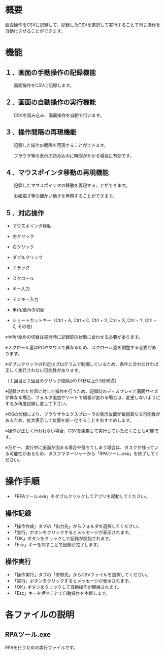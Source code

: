 # 概要
画面操作をCSVに記録して、記録したCSVを選択して実行することで同じ操作を自動化させることができます。<br>

# 機能
## １．画面の手動操作の記録機能

　　画面操作をCSVに記録します。<br>

## ２．画面の自動操作の実行機能

　　CSVを読み込み、画面操作を自動で行います。<br>

## ３．操作間隔の再現機能

　　記録した操作の間隔を再現することができます。<br>

　　ブラウザ等の表示の読み込みに時間がかかる場合に有効です。<br>

## ４．マウスポインタ移動の再現機能

　　記録したマウスポインタの移動を再現することができます。<br>

　　お絵描き等の細かい動きを再現することができます。<br>

## ５．対応操作

* マウスポインタ移動

* 左クリック

* 右クリック

* ダブルクリック

* ドラッグ

* スクロール

* キー入力

* テンキー入力

* 半角/全角の切替

* ショートカットキー（Ctrl + A, Ctrl + C, Ctrl + V, Ctrl + X, Ctrl + Y, Ctrl + Z, その他）

※半角/全角の切替は実行時に記録前の状態に合わせる必要があります。<br>

※スクロール量はPCやマウスで異なるため、スクロール量を調整する必要があります。<br>

※ダブルクリックの判定はプログラムで制御しているため、条件に合わなければ正しく実行されない可能性があります。<br>

（１回目と２回目のクリック間隔が0.01秒以上0.3秒未満）<br>

※記録された位置に対して操作を行うため、記録時のディスプレイと画面サイズが異なる場合、フォルダ追加やソートで順番が変わる場合は、変更しないようにするか再度記録し直して下さい。<br>

※OSの仕様により、ブラウザやエクスプローラの表示位置が毎回異なる可能性があるため、拡大表示して位置を統一化することをおすすめします。<br>

※操作が正しく行われない場合、CSVを編集して実行していただくことも可能です。<br>

※万が一、実行中に画面が固まる場合や落ちてしまう場合は、タスクが残っている可能性があるため、タスクマネージャーから「RPAツール.exe」を終了してください。<br>


# 操作手順
* 「RPAツール.exe」をダブルクリックしてアプリを起動してください。<br>
## 操作記録
* 「操作作成」タブの「出力先」からフォルダを選択してください。<br>
* 「実行」ボタンをクリックするとメッセージが表示されます。<br>
* 「OK」ボタンをクリックして記録が開始されます。<br>
* 「Esc」キーを押すことで記録が完了します。<br>
## 操作実行
* 「操作実行」タブの「参照先」からCSVファイルを選択してください。<br>
* 「実行」ボタンをクリックするとメッセージが表示されます。<br>
* 「OK」ボタンをクリックして自動操作が開始されます。<br>
* 「Esc」キーを押すことで自動操作を中断します。<br>

# 各ファイルの説明
## RPAツール.exe
RPAを行うための実行ファイルです。<br>

